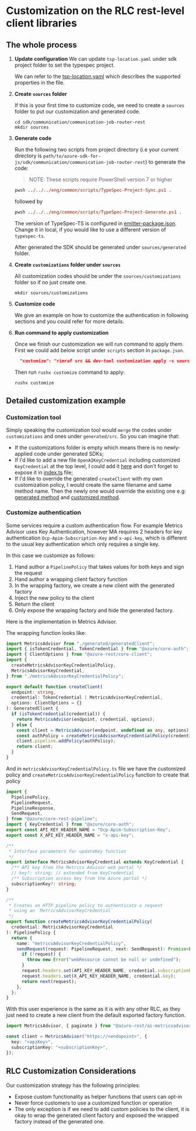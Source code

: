 # Customization on the RLC rest-level client libraries

## The whole process

1. **Update configuration**
    We can update `tsp-location.yaml` under sdk project folder to set the typespec project. 
  
    We can refer to the [tsp-location.yaml](https://github.com/Azure/azure-sdk-tools/blob/main/doc/common/TypeSpec-Project-Scripts.md#tsp-locationyaml) which describes the supported properties in the file.

2. **Create `sources` folder**

    If this is your first time to customize code, we need to create a `sources` folder to put our customization and generated code.

    ```shell
    cd sdk/communication/communication-job-router-rest
    mkdir sources
    ```

3. **Generate code**

    Run the following two scripts from project directory (i.e your current directory is `path/to/azure-sdk-for-js/sdk/communication/communication-job-router-rest`) to generate the code:

    > NOTE: These scripts require PowerShell version 7 or higher

    ```ps
    pwsh ../../../eng/common/scripts/TypeSpec-Project-Sync.ps1 .
    ```
    followed by

    ```ps
    pwsh ../../../eng/common/scripts/TypeSpec-Project-Generate.ps1 .
    ```

    The version of TypeSpec-TS is configured in [emitter-package.json](https://github.com/Azure/azure-sdk-for-js/blob/main/eng/emitter-package.json). Change it in local, if you would like to use a different version of `typespec-ts`.

    After generated the SDK should be generated under `sources/generated` folder.

4. **Create `customizations` folder under `sources`**

    All customization codes should be under the `sources/customizations` folder so if no just create one.

    ```shell
    mkdir sources/customizations
    ```

5. **Customize code**

    We give an example on how to customize the authentication in following sections and you could refer for more details.

6. **Run command to apply customization**

    Once we finish our customization we will run command to apply them. First we could add below script under `scripts` section in  `package.json`.
    ```json
      "customize": "rimraf src && dev-tool customization apply -s sources/generated/src && npm run format",
    ```

    Then run `rushx customize` command to apply:

    ```shell
    rushx customize
    ```

## Detailed customization example

### Customization tool


Simply speaking the customization tool would `merge` the codes under `customizations` and ones under `generated/src`. So you can imagine that:
- If the customizations folder is empty which means there is no newly-applied code under generated SDKs;
- If I'd like to add a new file `OpenAIKeyCredential` including customized `KeyCredential` at the top level, I could add it [here](https://github.com/Azure/azure-sdk-for-js/blob/79a6000fb3c733ad444660b880a0c25a2cf5c7ff/sdk/openai/openai/sources/customizations/OpenAIKeyCredential.ts) and don't forget to expose it in [index.ts](https://github.com/Azure/azure-sdk-for-js/blob/79a6000fb3c733ad444660b880a0c25a2cf5c7ff/sdk/openai/openai/sources/customizations/index.ts#L17) file;
- If I'd like to override the generated `createClient` with my own customization policy, I would create the same filename and same method name. Then the newly one would override the existing one e.g: [generated method](https://github.com/Azure/azure-sdk-for-js/blob/79a6000fb3c733ad444660b880a0c25a2cf5c7ff/sdk/openai/openai/sources/generated/src/api/operations.ts#L232) and [customized method](https://github.com/Azure/azure-sdk-for-js/blob/79a6000fb3c733ad444660b880a0c25a2cf5c7ff/sdk/openai/openai/sources/customizations/api/operations.ts#L329).


### Customize authentication
Some services require a custom authentication flow. For example Metrics Advisor uses Key Authentication, however MA requires 2 headers for key authentication `Ocp-Apim-Subscription-Key` and `x-api-key`, which is different to the usual key authentication which only requires a single key.

In this case we customize as follows:

1. Hand author a `PipelinePolicy` that takes values for both keys and sign the request
2. Hand author a wrapping client factory function
3. In the wrapping factory, we create a new client with the generated factory
4. Inject the new policy to the client
5. Return the client
6. Only expose the wrapping factory and hide the generated factory.

Here is the implementation in Metrics Advisor.

The wrapping function looks like:

```typescript
import MetricsAdvisor from "./generated/generatedClient";
import { isTokenCredential, TokenCredential } from "@azure/core-auth";
import { ClientOptions } from "@azure-rest/core-client";
import {
  createMetricsAdvisorKeyCredentialPolicy,
  MetricsAdvisorKeyCredential,
} from "./metricsAdvisorKeyCredentialPolicy";

export default function createClient(
  endpoint: string,
  credential: TokenCredential | MetricsAdvisorKeyCredential,
  options: ClientOptions = {}
): GeneratedClient {
  if (isTokenCredential(credential)) {
    return MetricsAdvisor(endpoint, credential, options);
  } else {
    const client = MetricsAdvisor(endpoint, undefined as any, options);
    const authPolicy = createMetricsAdvisorKeyCredentialPolicy(credential);
    client.pipeline.addPolicy(authPolicy);
    return client;
  }
}
```

And in `metricsAdvisorKeyCredentialPolicy.ts` file we have the customized policy and `createMetricsAdvisorKeyCredentialPolicy` function to create that policy

```typescript
import {
  PipelinePolicy,
  PipelineRequest,
  PipelineResponse,
  SendRequest,
} from "@azure/core-rest-pipeline";
import { KeyCredential } from "@azure/core-auth";
export const API_KEY_HEADER_NAME = "Ocp-Apim-Subscription-Key";
export const X_API_KEY_HEADER_NAME = "x-api-key";

/**
 * Interface parameters for updateKey function
 */
export interface MetricsAdvisorKeyCredential extends KeyCredential {
  /** API key from the Metrics Advisor web portal */
  // key?: string; // extended from KeyCredential
  /** Subscription access key from the Azure portal */
  subscriptionKey?: string;
}

/**
 * Creates an HTTP pipeline policy to authenticate a request
 * using an `MetricsAdvisorKeyCredential`
 */
export function createMetricsAdvisorKeyCredentialPolicy(
  credential: MetricsAdvisorKeyCredential
): PipelinePolicy {
  return {
    name: "metricsAdvisorKeyCredentialPolicy",
    sendRequest(request: PipelineRequest, next: SendRequest): Promise<PipelineResponse> {
      if (!request) {
        throw new Error("webResource cannot be null or undefined");
      }
      request.headers.set(API_KEY_HEADER_NAME, credential.subscriptionKey || "");
      request.headers.set(X_API_KEY_HEADER_NAME, credential.key);
      return next(request);
    },
  };
}
```

With this user experience is the same as it is with any other RLC, as they just need to create a new client from the default exported factory function.

```typescript
import MetricsAdvisor, { paginate } from "@azure-rest/ai-metricsadvisor";

const client = MetricsAdvisor("https://<endopoint>", {
  key: "<apiKey>",
  subscriptionKey: "<subscriptionKey>",
});
```


## RLC Customization Considerations

Our customization strategy has the following principles:

- Expose custom functionality as helper functions that users can opt-in
- Never force customers to use a customized function or operation
- The only exception is if we need to add custom policies to the client, it is okay to wrap the generated client factory and exposed the wrapped factory instead of the generated one.
